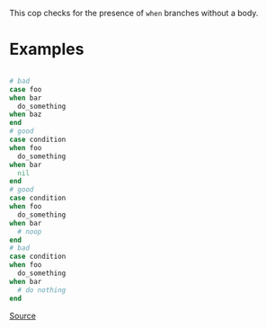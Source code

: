 
This cop checks for the presence of `when` branches without a body.

# Examples

```ruby

# bad
case foo
when bar
  do_something
when baz
end
# good
case condition
when foo
  do_something
when bar
  nil
end
# good
case condition
when foo
  do_something
when bar
  # noop
end
# bad
case condition
when foo
  do_something
when bar
  # do nothing
end
```

[Source](http://www.rubydoc.info/gems/rubocop/RuboCop/Cop/Lint/EmptyWhen)